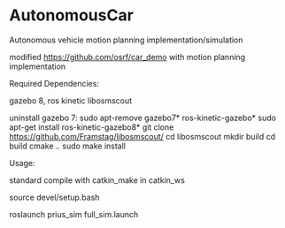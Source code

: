 # AutonomousCar
Autonomous vehicle motion planning implementation/simulation


modified https://github.com/osrf/car_demo with motion planning implementation



Required Dependencies:

gazebo 8, ros kinetic libosmscout

uninstall gazebo 7:
sudo apt-remove gazebo7* ros-kinetic-gazebo*
sudo apt-get install ros-kinetic-gazebo8*
git clone https://github.com/Framstag/libosmscout/
cd libosmscout
mkdir build
cd build
cmake ..
sudo make install


Usage:

standard compile with catkin_make in catkin_ws

source devel/setup.bash

roslaunch prius_sim full_sim.launch
